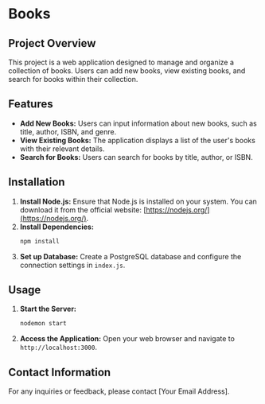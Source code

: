 # Books

## Project Overview

This project is a web application designed to manage and organize a collection of books. Users can add new books, view existing books, and search for books within their collection.

## Features

- **Add New Books:** Users can input information about new books, such as title, author, ISBN, and genre.
- **View Existing Books:** The application displays a list of the user's books with their relevant details.
- **Search for Books:** Users can search for books by title, author, or ISBN.

## Installation

1. **Install Node.js:** Ensure that Node.js is installed on your system. You can download it from the official website: [https://nodejs.org/](https://nodejs.org/).
2. **Install Dependencies:**
   ```bash
   npm install
   ```
3. **Set up Database:** Create a PostgreSQL database and configure the connection settings in `index.js`.

## Usage

1. **Start the Server:**
   ```bash
   nodemon start
   ```
2. **Access the Application:** Open your web browser and navigate to `http://localhost:3000`.

## Contact Information

For any inquiries or feedback, please contact [Your Email Address].
